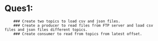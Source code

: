 # Ques1: 
        ### Create two topics to load csv and json files.
        ### Create a producer to read files from FTP server and load csv files and json files different topics.
        ### Create consumer to read from topics from latest offset.
     
